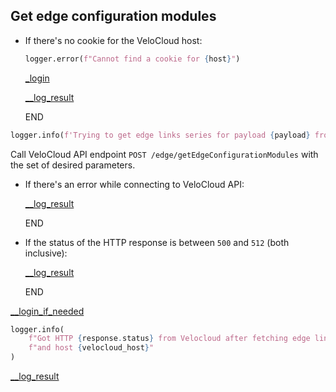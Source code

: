 ## Get edge configuration modules

* If there's no cookie for the VeloCloud host:
    ```python
    logger.error(f"Cannot find a cookie for {host}")
    ```

    [_login](_login.md)

    [__log_result](__log_result.md)

    END

```python
logger.info(f'Trying to get edge links series for payload {payload} from Velocloud host "{velocloud_host}"...')
```
  
Call VeloCloud API endpoint `POST /edge/getEdgeConfigurationModules` with the set of desired parameters.

* If there's an error while connecting to VeloCloud API:
  
    [__log_result](__log_result.md)

    END

* If the status of the HTTP response is between `500` and `512` (both inclusive):

    [__log_result](__log_result.md)

    END

[__login_if_needed](__login_if_needed.md)

```python
logger.info(
    f"Got HTTP {response.status} from Velocloud after fetching edge link series for {payload}"
    f"and host {velocloud_host}"
)
```

[__log_result](__log_result.md)